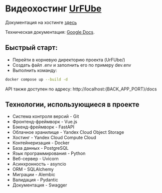 # Видеохостинг [UrFUbe](http://158.160.109.150:8080)

Документация на хостинге [здесь](http://158.160.109.150:8080/docs)

Техническая документация: [Google Docs](https://docs.google.com/document/d/1BYinXMtQc0jkYRjWXoz3YPrA6gg3O5Oc9XdZcPjQkGI/edit#).

## Быстрый старт:

* Перейти в корневую директорию проекта (UrFUbe/)
* Создать файл .env и заполнить его по примеру dev.env
* Выполнить команду:
```bash
docker compose up --build -d 
```

API также доступен по адресу: http://localhost:{BACK_APP_PORT}/docs

## Технологии, использующиеся в проекте
* Система контроля версий - Git
* Фронтенд-фреймворк - Vue.js
* Бэкенд-фреймворк - FastAPI
* Облачное хранилище - Yandex Cloud Object Storage
* Хостинг - Yandex Cloud Compute Cloud
* Контейнеризация - Docker
* База данных - PostgreSQL
* Язык программирования - Python
* Веб-сервер - Uvicorn
* Асинхронность - asyncio
* ORM - SQLAlchemy
* Миграции - Alembic
* Валидация - Pydantic
* Документация - Swagger